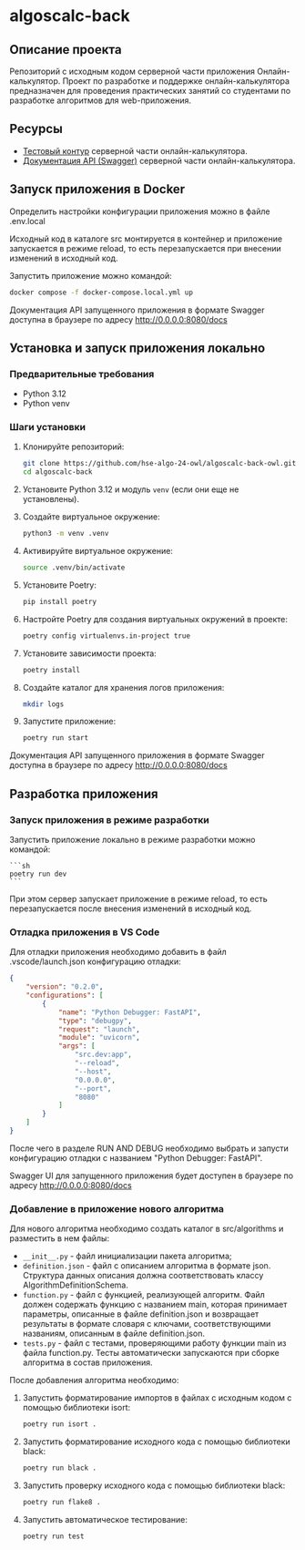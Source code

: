 # algoscalc-back

## Описание проекта
Репозиторий с исходным кодом серверной части приложения Онлайн-калькулятор. Проект по разработке и поддержке онлайн-калькулятора предназначен для проведения практических занятий со студентами по разработке алгоритмов для web-приложения.

## Ресурсы
- [Тестовый контур](https://owl.ommat.ru/api/algorithms) серверной части онлайн-калькулятора.
- [Документация API (Swagger)](https://owl.ommat.ru/docs) серверной части онлайн-калькулятора.

## Запуск приложения в Docker
Определить настройки конфигурации приложения можно в файле .env.local

Исходный код в каталоге src монтируется в контейнер и приложение запускается в режиме reload, то есть перезапускается при внесении изменений в исходный код.

Запустить приложение можно командой:

```sh
docker compose -f docker-compose.local.yml up
```

Документация API запущенного приложения в формате Swagger доступна в браузере по адресу http://0.0.0.0:8080/docs

## Установка и запуск приложения локально
### Предварительные требования
- Python 3.12
- Python venv

### Шаги установки
1. Клонируйте репозиторий:

    ```sh
    git clone https://github.com/hse-algo-24-owl/algoscalc-back-owl.git
    cd algoscalc-back
    ```

2. Установите Python 3.12 и модуль `venv` (если они еще не установлены).

3. Создайте виртуальное окружение:

    ```sh
    python3 -m venv .venv
    ```

4. Активируйте виртуальное окружение:

    ```sh
    source .venv/bin/activate
    ```

5. Установите Poetry:

    ```sh
    pip install poetry
    ```

6. Настройте Poetry для создания виртуальных окружений в проекте:

    ```sh
    poetry config virtualenvs.in-project true
    ```

7. Установите зависимости проекта:

    ```sh
    poetry install
    ```

8.  Создайте каталог для хранения логов приложения:

    ```sh
    mkdir logs
    ```

9.  Запустите приложение:

    ```sh
    poetry run start
    ```

Документация API запущенного приложения в формате Swagger доступна в браузере по адресу http://0.0.0.0:8080/docs

## Разработка приложения

### Запуск приложения в режиме разработки

Запустить приложение локально в режиме разработки можно командой:

    ```sh
    poetry run dev
    ```

При этом сервер запускает приложение в режиме reload, то есть перезапускается после внесения изменений в исходный код.

### Отладка приложения в VS Code

Для отладки приложения необходимо добавить в файл .vscode/launch.json конфигурацию отладки:

```json
{
    "version": "0.2.0",
    "configurations": [
        {
            "name": "Python Debugger: FastAPI",
            "type": "debugpy",
            "request": "launch",
            "module": "uvicorn",
            "args": [
                "src.dev:app",
                "--reload",
                "--host",
                "0.0.0.0",
                "--port",
                "8080"
            ]
        }
    ]
}
```

После чего в разделе RUN AND DEBUG необходимо выбрать и запусти конфигурацию отладки с названием "Python Debugger: FastAPI".

Swagger UI для запущенного приложения будет доступен в браузере по адресу http://0.0.0.0:8080/docs

### Добавление в приложение нового алгоритма

Для нового алгоритма необходимо создать каталог в src/algorithms и разместить в нем файлы:
- `__init__.py` - файл инициализации пакета алгоритма;
- `definition.json` - файл с описанием алгоритма в формате json. Структура данных описания должна соответствовать классу AlgorithmDefinitionSchema.
- `function.py` - файл с функцией, реализующей алгоритм. Файл должен содержать функцию с названием main, которая принимает параметры, описанные в файле definition.json и возвращает результаты в формате словаря с ключами, соответствующими названиям, описанным в файле definition.json.
- `tests.py` - файл с тестами, проверяющими работу функции main из файла function.py. Тесты автоматически запускаются при сборке алгоритма в состав приложения.

После добавления алгоритма необходимо:
1. Запустить форматирование импортов в файлах с исходным кодом с помощью библиотеки isort:

    ```sh
    poetry run isort .
    ```

2. Запустить форматирование исходного кода с помощью библиотеки black:

    ```sh
    poetry run black .
    ```

3. Запустить проверку исходного кода с помощью библиотеки black:

    ```sh
    poetry run flake8 .
    ```

4. Запустить автоматическое тестирование:

    ```sh
    poetry run test
    ```
